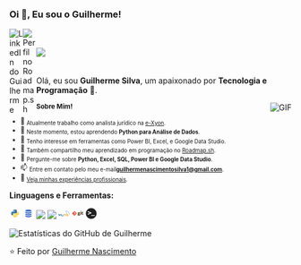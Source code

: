 <h3 title="hehehe">Oi 👋, Eu sou o Guilherme!</h3>

<a href="https://www.linkedin.com/in/guilherme-nascimento-silva">
  <img align="left" alt="LinkedIn do Guilherme" width="24px" src="https://cdn.jsdelivr.net/npm/simple-icons@v3/icons/linkedin.svg" />
</a>
<a href="https://roadmap.sh/befriend?u=670cfac2791f57dd60ca9999">
  <img align="left" alt="Perfil no Roadmap.sh" width="24px" src="https://raw.githubusercontent.com/rahuldkjain/github-profile-readme-generator/master/src/images/icons/Social/rss.svg" />
</a>
<br>
<br>
<img src="https://komarev.com/ghpvc/?username=hab99&color=blueviolet">
<br />
<br />

Olá, eu sou **Guilherme Silva**, um apaixonado por **Tecnologia e Programação** 🚀.

<img align="right" alt="GIF" src="https://i.pinimg.com/originals/e4/26/70/e426702edf874b181aced1e2fa5c6cde.gif" />

<small>

**Sobre Mim!**

- 🔭 <sub>Atualmente trabalho como analista jurídico na [e-Xyon](https://www.linkedin.com/company/exyon-tecnologia-informacao/mycompany/).</sub>
- 🌱 <sub>Neste momento, estou aprendendo **Python para Análise de Dados**.</sub>
- 🤔 <sub>Tenho interesse em ferramentas como Power BI, Excel, e Google Data Studio.</sub>
- 👯 <sub>Também compartilho meu aprendizado em programação no [Roadmap.sh](https://roadmap.sh/befriend?u=670cfac2791f57dd60ca9999).</sub>
- 💬 <sub>Pergunte-me sobre **Python, Excel, SQL, Power BI e Google Data Studio**.</sub>
- 📫 <sub>Entre em contato pelo meu e-mail**guilhermenascimentosilva1@gmail.com**.</sub>
- 📄 <sub>[Veja minhas experiências profissionais](https://www.linkedin.com/in/guilherme-nascimento-silva).</sub>

</small>

**Linguagens e Ferramentas:**  

<code><img height="20" src="https://raw.githubusercontent.com/github/explore/80688e429a7d4ef2fca1e82350fe8e3517d3494d/topics/python/python.png"></code>
<code><img height="20" src="https://raw.githubusercontent.com/github/explore/80688e429a7d4ef2fca1e82350fe8e3517d3494d/topics/sql/sql.png"></code>
<code><img height="20" src="https://www.vectorlogo.zone/logos/microsoft_azure/microsoft_azure-icon.svg"></code>
<code><img height="20" src="https://www.vectorlogo.zone/logos/google_cloud/google_cloud-icon.svg"></code>
<code><img height="20" src="https://raw.githubusercontent.com/devicons/devicon/master/icons/mysql/mysql-original-wordmark.svg"></code>
<code><img height="20" src="https://raw.githubusercontent.com/github/explore/80688e429a7d4ef2fca1e82350fe8e3517d3494d/topics/git/git.png"></code>
<code><img height="20" src="https://raw.githubusercontent.com/github/explore/80688e429a7d4ef2fca1e82350fe8e3517d3494d/topics/terminal/terminal.png"></code>

<img src="https://github-readme-stats.vercel.app/api?username=hab99&show_icons=true&hide_border=true&count_private=true&theme=shades-of-purple&icon_color=fad000" alt="Estatísticas do GitHub de Guilherme">

⭐️ Feito por [Guilherme Nascimento](https://github.com/Hab99)

<!---
<h1 align="center">Oi 👋, Eu sou o Guilherme</h1>
<h3 align="center">Sou apaixonado por Tecnologia e Programação</h3>

- 🔭 Atualmente estou trabalhando como análista jurídico [e-Xyon](https://www.linkedin.com/company/exyon-tecnologia-informacao/mycompany/)

- 🌱 Atualmente estou aprendendo **Python para Análise de Dados**

- 👯 Também estou compartilhando meu aprendizado em programação no Roadmap.sh [Página Roadmap.sh](https://roadmap.sh/befriend?u=670cfac2791f57dd60ca9999)

- 💬 Me pergunte sobre **Python, Excel, SQL, Power BI e Google Data Studio**

- 📫 Você me acha através do meu e-mail **guilhermenascimentosilva1@gmail.com**

- 📄 Aqui você encontra minhas experiências profissionais [www.linkedin.com/in/guilherme-nascimento-silva](www.linkedin.com/in/guilherme-nascimento-silva)

<h3 align="left">Connect with me:</h3>
<p align="left">
<a href="https://linkedin.com/in/www.linkedin.com/in/guilherme-nascimento-silva" target="blank"><img align="center" src="https://raw.githubusercontent.com/rahuldkjain/github-profile-readme-generator/master/src/images/icons/Social/linked-in-alt.svg" alt="www.linkedin.com/in/guilherme-nascimento-silva" height="30" width="40" /></a>
<a href="/https://roadmap.sh/befriend?u=670cfac2791f57dd60ca9999" target="blank"><img align="center" src="https://raw.githubusercontent.com/rahuldkjain/github-profile-readme-generator/master/src/images/icons/Social/rss.svg" alt="https://roadmap.sh/befriend?u=670cfac2791f57dd60ca9999" height="30" width="40" /></a>
</p>

<h3 align="left">Languages and Tools:</h3>
<p align="left"> <a href="https://aws.amazon.com" target="_blank" rel="noreferrer"> <img src="https://raw.githubusercontent.com/devicons/devicon/master/icons/amazonwebservices/amazonwebservices-original-wordmark.svg" alt="aws" width="40" height="40"/> </a> <a href="https://azure.microsoft.com/en-in/" target="_blank" rel="noreferrer"> <img src="https://www.vectorlogo.zone/logos/microsoft_azure/microsoft_azure-icon.svg" alt="azure" width="40" height="40"/> </a> <a href="https://cloud.google.com" target="_blank" rel="noreferrer"> <img src="https://www.vectorlogo.zone/logos/google_cloud/google_cloud-icon.svg" alt="gcp" width="40" height="40"/> </a> <a href="https://www.microsoft.com/en-us/sql-server" target="_blank" rel="noreferrer"> <img src="https://www.svgrepo.com/show/303229/microsoft-sql-server-logo.svg" alt="mssql" width="40" height="40"/> </a> <a href="https://www.mysql.com/" target="_blank" rel="noreferrer"> <img src="https://raw.githubusercontent.com/devicons/devicon/master/icons/mysql/mysql-original-wordmark.svg" alt="mysql" width="40" height="40"/> </a> <a href="https://www.oracle.com/" target="_blank" rel="noreferrer"> <img src="https://raw.githubusercontent.com/devicons/devicon/master/icons/oracle/oracle-original.svg" alt="oracle" width="40" height="40"/> </a> <a href="https://www.postgresql.org" target="_blank" rel="noreferrer"> <img src="https://raw.githubusercontent.com/devicons/devicon/master/icons/postgresql/postgresql-original-wordmark.svg" alt="postgresql" width="40" height="40"/> </a> <a href="https://www.python.org" target="_blank" rel="noreferrer"> <img src="https://raw.githubusercontent.com/devicons/devicon/master/icons/python/python-original.svg" alt="python" width="40" height="40"/> </a> <a href="https://www.sqlite.org/" target="_blank" rel="noreferrer"> <img src="https://www.vectorlogo.zone/logos/sqlite/sqlite-icon.svg" alt="sqlite" width="40" height="40"/> </a> </p>

<p><img align="center" src="https://github-readme-stats.vercel.app/api/top-langs?username=hab99&show_icons=true&locale=en&layout=compact" alt="hab99" /></p>


--->
